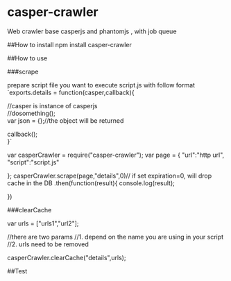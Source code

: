 casper-crawler
=====================

Web crawler base casperjs and phantomjs , with job queue



##How to install
npm install casper-crawler


##How to use


###scrape

prepare script file you want to execute
script.js with follow format
`exports.details = function(casper,callback){

  //casper is instance of casperjs  
  //dosomething();  
  var json = {};//the object will be returned    

 callback();    
}`

var casperCrawler = require("casper-crawler");
var page = {
"url":"http url",
"script":"script.js"

};
casperCrawler.scrape(page,"details",0)// if set expiration=0, will drop cache in the DB
.then(function(result){
console.log(result);

})

###clearCache

var urls = ["urls1","url2"];

//there are two params
//1. depend on the name you are using in your script
//2. urls need to be removed

casperCrawler.clearCache("details",urls);

##Test

